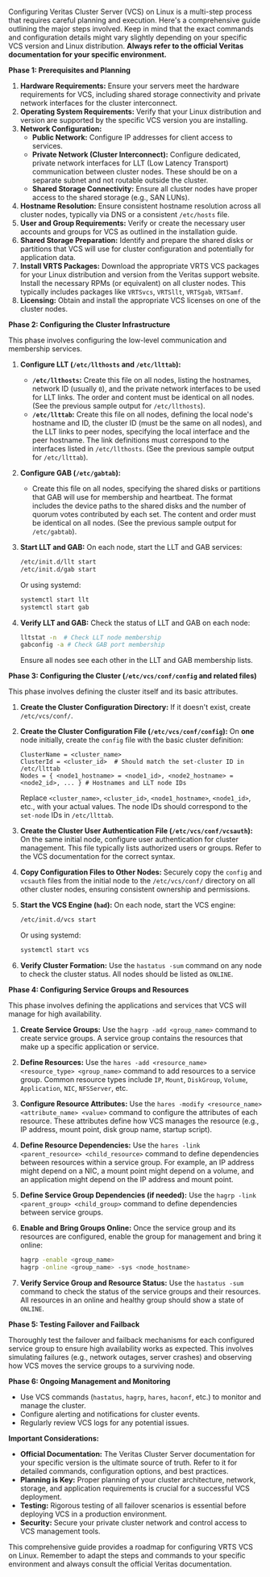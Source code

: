 Configuring Veritas Cluster Server (VCS) on Linux is a multi-step process that requires careful planning and execution. Here's a comprehensive guide outlining the major steps involved. Keep in mind that the exact commands and configuration details might vary slightly depending on your specific VCS version and Linux distribution. **Always refer to the official Veritas documentation for your specific environment.**

**Phase 1: Prerequisites and Planning**

1.  **Hardware Requirements:** Ensure your servers meet the hardware requirements for VCS, including shared storage connectivity and private network interfaces for the cluster interconnect.
2.  **Operating System Requirements:** Verify that your Linux distribution and version are supported by the specific VCS version you are installing.
3.  **Network Configuration:**
    * **Public Network:** Configure IP addresses for client access to services.
    * **Private Network (Cluster Interconnect):** Configure dedicated, private network interfaces for LLT (Low Latency Transport) communication between cluster nodes. These should be on a separate subnet and not routable outside the cluster.
    * **Shared Storage Connectivity:** Ensure all cluster nodes have proper access to the shared storage (e.g., SAN LUNs).
4.  **Hostname Resolution:** Ensure consistent hostname resolution across all cluster nodes, typically via DNS or a consistent `/etc/hosts` file.
5.  **User and Group Requirements:** Verify or create the necessary user accounts and groups for VCS as outlined in the installation guide.
6.  **Shared Storage Preparation:** Identify and prepare the shared disks or partitions that VCS will use for cluster configuration and potentially for application data.
7.  **Install VRTS Packages:** Download the appropriate VRTS VCS packages for your Linux distribution and version from the Veritas support website. Install the necessary RPMs (or equivalent) on all cluster nodes. This typically includes packages like `VRTSvcs`, `VRTSllt`, `VRTSgab`, `VRTSamf`.
8.  **Licensing:** Obtain and install the appropriate VCS licenses on one of the cluster nodes.

**Phase 2: Configuring the Cluster Infrastructure**

This phase involves configuring the low-level communication and membership services.

1.  **Configure LLT (`/etc/llthosts` and `/etc/llttab`):**
    * **`/etc/llthosts`:** Create this file on all nodes, listing the hostnames, network ID (usually `0`), and the private network interfaces to be used for LLT links. The order and content must be identical on all nodes. (See the previous sample output for `/etc/llthosts`).
    * **`/etc/llttab`:** Create this file on all nodes, defining the local node's hostname and ID, the cluster ID (must be the same on all nodes), and the LLT links to peer nodes, specifying the local interface and the peer hostname. The link definitions must correspond to the interfaces listed in `/etc/llthosts`. (See the previous sample output for `/etc/llttab`).

2.  **Configure GAB (`/etc/gabtab`):**
    * Create this file on all nodes, specifying the shared disks or partitions that GAB will use for membership and heartbeat. The format includes the device paths to the shared disks and the number of quorum votes contributed by each set. The content and order must be identical on all nodes. (See the previous sample output for `/etc/gabtab`).

3.  **Start LLT and GAB:** On each node, start the LLT and GAB services:

    ```bash
    /etc/init.d/llt start
    /etc/init.d/gab start
    ```

    Or using systemd:

    ```bash
    systemctl start llt
    systemctl start gab
    ```

4.  **Verify LLT and GAB:** Check the status of LLT and GAB on each node:

    ```bash
    lltstat -n  # Check LLT node membership
    gabconfig -a # Check GAB port membership
    ```

    Ensure all nodes see each other in the LLT and GAB membership lists.

**Phase 3: Configuring the Cluster (`/etc/vcs/conf/config` and related files)**

This phase involves defining the cluster itself and its basic attributes.

1.  **Create the Cluster Configuration Directory:** If it doesn't exist, create `/etc/vcs/conf/`.

2.  **Create the Cluster Configuration File (`/etc/vcs/conf/config`):** On **one** node initially, create the `config` file with the basic cluster definition:

    ```
    ClusterName = <cluster_name>
    ClusterId = <cluster_id>  # Should match the set-cluster ID in /etc/llttab
    Nodes = { <node1_hostname> = <node1_id>, <node2_hostname> = <node2_id>, ... } # Hostnames and LLT node IDs
    ```

    Replace `<cluster_name>`, `<cluster_id>`, `<node1_hostname>`, `<node1_id>`, etc., with your actual values. The node IDs should correspond to the `set-node` IDs in `/etc/llttab`.

3.  **Create the Cluster User Authentication File (`/etc/vcs/conf/vcsauth`):** On the same initial node, configure user authentication for cluster management. This file typically lists authorized users or groups. Refer to the VCS documentation for the correct syntax.

4.  **Copy Configuration Files to Other Nodes:** Securely copy the `config` and `vcsauth` files from the initial node to the `/etc/vcs/conf/` directory on all other cluster nodes, ensuring consistent ownership and permissions.

5.  **Start the VCS Engine (`had`):** On each node, start the VCS engine:

    ```bash
    /etc/init.d/vcs start
    ```

    Or using systemd:

    ```bash
    systemctl start vcs
    ```

6.  **Verify Cluster Formation:** Use the `hastatus -sum` command on any node to check the cluster status. All nodes should be listed as `ONLINE`.

**Phase 4: Configuring Service Groups and Resources**

This phase involves defining the applications and services that VCS will manage for high availability.

1.  **Create Service Groups:** Use the `hagrp -add <group_name>` command to create service groups. A service group contains the resources that make up a specific application or service.

2.  **Define Resources:** Use the `hares -add <resource_name> <resource_type> <group_name>` command to add resources to a service group. Common resource types include `IP`, `Mount`, `DiskGroup`, `Volume`, `Application`, `NIC`, `NFSServer`, etc.

3.  **Configure Resource Attributes:** Use the `hares -modify <resource_name> <attribute_name> <value>` command to configure the attributes of each resource. These attributes define how VCS manages the resource (e.g., IP address, mount point, disk group name, startup script).

4.  **Define Resource Dependencies:** Use the `hares -link <parent_resource> <child_resource>` command to define dependencies between resources within a service group. For example, an IP address might depend on a NIC, a mount point might depend on a volume, and an application might depend on the IP address and mount point.

5.  **Define Service Group Dependencies (if needed):** Use the `hagrp -link <parent_group> <child_group>` command to define dependencies between service groups.

6.  **Enable and Bring Groups Online:** Once the service group and its resources are configured, enable the group for management and bring it online:

    ```bash
    hagrp -enable <group_name>
    hagrp -online <group_name> -sys <node_hostname>
    ```

7.  **Verify Service Group and Resource Status:** Use the `hastatus -sum` command to check the status of the service groups and their resources. All resources in an online and healthy group should show a state of `ONLINE`.

**Phase 5: Testing Failover and Failback**

Thoroughly test the failover and failback mechanisms for each configured service group to ensure high availability works as expected. This involves simulating failures (e.g., network outages, server crashes) and observing how VCS moves the service groups to a surviving node.

**Phase 6: Ongoing Management and Monitoring**

* Use VCS commands (`hastatus`, `hagrp`, `hares`, `haconf`, etc.) to monitor and manage the cluster.
* Configure alerting and notifications for cluster events.
* Regularly review VCS logs for any potential issues.

**Important Considerations:**

* **Official Documentation:** The Veritas Cluster Server documentation for your specific version is the ultimate source of truth. Refer to it for detailed commands, configuration options, and best practices.
* **Planning is Key:** Proper planning of your cluster architecture, network, storage, and application requirements is crucial for a successful VCS deployment.
* **Testing:** Rigorous testing of all failover scenarios is essential before deploying VCS in a production environment.
* **Security:** Secure your private cluster network and control access to VCS management tools.

This comprehensive guide provides a roadmap for configuring VRTS VCS on Linux. Remember to adapt the steps and commands to your specific environment and always consult the official Veritas documentation.